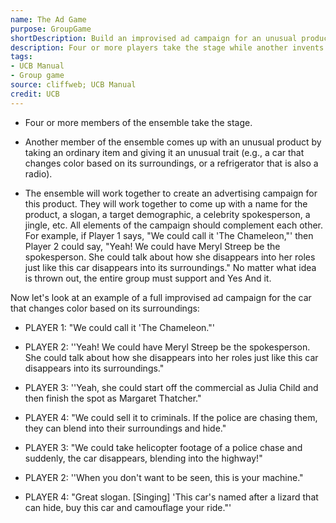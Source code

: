 ```yaml
---
name: The Ad Game
purpose: GroupGame
shortDescription: Build an improvised ad campaign for an unusual product, yes-anding every pitch as a group.
description: Four or more players take the stage while another invents a fantastical product. The onstage group collaborates on name, slogan, spokesperson, jingle, and target market, supporting each offer until a complete campaign emerges.
tags:
- UCB Manual
- Group game
source: cliffweb; UCB Manual
credit: UCB
---
```


- Four or more members of the ensemble take the stage.

- Another member of the ensemble comes up with an unusual product by taking an ordinary item and giving it an unusual trait (e.g., a car that changes color based on its surroundings, or a refrigerator that is also a radio).

- The ensemble will work together to create an advertising campaign for this product.
They will work together to come up with a name for the product, a slogan, a target demographic, a celebrity spokesperson, a jingle, etc. All elements of the campaign should complement each other. For example, if Player 1 says, "We could call it 'The Chameleon,"' then Player 2 could say, "Yeah! We could have Meryl Streep be the spokesperson. She could talk about how she disappears into her roles just like this car disappears into its surroundings."
No matter what idea is thrown out, the entire group must support and Yes And it.

Now let's look at an example of a full improvised ad campaign for the car that changes color based on its surroundings:

- PLAYER 1: "We could call it 'The Chameleon."'

- PLAYER 2: ''Yeah! We could have Meryl Streep be the spokesperson. She could talk about how she disappears into her roles just like this car disappears into its surroundings."

- PLAYER 3: ''Yeah, she could start off the commercial as Julia Child and then finish the spot as Margaret Thatcher."

- PLAYER 4: "We could sell it to criminals. If the police are chasing them, they can blend into their surroundings and hide."

- PLAYER 3: "We could take helicopter footage of a police chase and suddenly, the car disappears, blending into the highway!"

- PLAYER 2: ''When you don't want to be seen, this is your machine."

- PLAYER 4: "Great slogan. [Singing] 'This car's named after a lizard that can hide, buy this car and camouflage your ride."'
